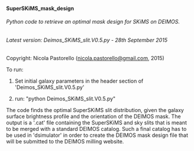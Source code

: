 #### SuperSKiMS_mask_design
###### Python code to retrieve an optimal mask design for SKiMS on DEIMOS. 

###### Latest version: Deimos_SKiMS_slit.V0.5.py - 28th September 2015

Copyright: Nicola Pastorello (nicola.pastorello@gmail.com, 2015)


To run: 

1) Set initial galaxy parameters in the header section of 'Deimos_SKiMS_slit.V0.5.py'

2) run: "python Deimos_SKiMS_slit.V0.5.py"


The code finds the optimal SuperSKiMS slit distribution, given the galaxy surface 
brightness profile and the orientation of the DEIMOS mask. 
The output is a '.cat' file containing the SuperSKiMS and sky slits that is meant to be 
merged with a standard DEIMOS catalog. Such a final catalog has to be used in 
'dsimulator' in order to create the DEIMOS mask design file that will be submitted to 
the DEIMOS milling website. 
